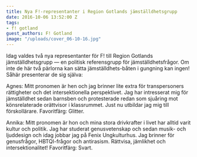 ```yaml
---
title: Nya F!-representanter i Region Gotlands jämställdhetsgrupp
date: 2016-10-06 13:52:00 Z
tags:
- f! gotland
guest_authors: F! Gotland
image: "/uploads/cover_06-10-16.jpg"
---
```


Idag valdes två nya representanter för F! till Region Gotlands jämställdhetsgrupp — en politisk referensgrupp för jämställdhetsfrågor. Om inte de här två pärlorna kan sätta jämställdhets-båten i gungning kan ingen! Såhär presenterar de sig själva:

Agnes: Mitt pronomen är hen och jag brinner lite extra för transpersoners rättigheter och det intersektionella perspektivet. Jag har intresserat mig för jämställdhet sedan barnsben och protesterade redan som sjuåring mot könsrelaterade orättvisor i klassrummet. Just nu utbildar jag mig till förskollärare. Favoritfärg: Glitter.

Annika: Mitt pronomen är hon och mina stora drivkrafter i livet har alltid varit kultur och politik. Jag har studerat genusvetenskap och sedan musik- och ljuddesign och idag jobbar jag på Fenix Ungkulturhus. Jag brinner för genusfrågor, HBTQI-frågor och antirasism. Rättvisa, jämlikhet och intersektionalitet! Favoritfärg: Svart.